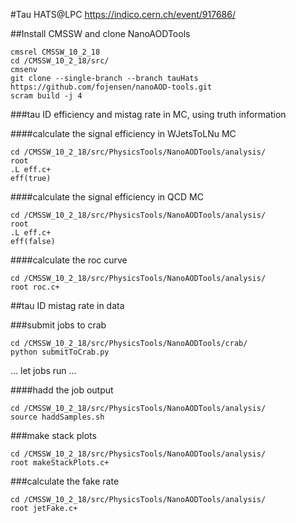 #Tau HATS@LPC
https://indico.cern.ch/event/917686/

##Install CMSSW and clone NanoAODTools
```
cmsrel CMSSW_10_2_18  
cd /CMSSW_10_2_18/src/  
cmsenv  
git clone --single-branch --branch tauHats https://github.com/fojensen/nanoAOD-tools.git  
scram build -j 4
```

###tau ID efficiency and mistag rate in MC, using truth information

####calculate the signal efficiency in WJetsToLNu MC
```
cd /CMSSW_10_2_18/src/PhysicsTools/NanoAODTools/analysis/
root
.L eff.c+
eff(true)
```

####calculate the signal efficiency in QCD MC
```
cd /CMSSW_10_2_18/src/PhysicsTools/NanoAODTools/analysis/
root
.L eff.c+
eff(false)
```

####calculate the roc curve
```
cd /CMSSW_10_2_18/src/PhysicsTools/NanoAODTools/analysis/
root roc.c+
```

##tau ID mistag rate in data

###submit jobs to crab
```
cd /CMSSW_10_2_18/src/PhysicsTools/NanoAODTools/crab/
python submitToCrab.py
```
... let jobs run ...

####hadd the job output
```
cd /CMSSW_10_2_18/src/PhysicsTools/NanoAODTools/analysis/
source haddSamples.sh
```

###make stack plots
```
cd /CMSSW_10_2_18/src/PhysicsTools/NanoAODTools/analysis/
root makeStackPlots.c+
```

###calculate the fake rate
```
cd /CMSSW_10_2_18/src/PhysicsTools/NanoAODTools/analysis/
root jetFake.c+
```

